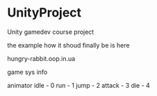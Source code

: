 # UnityProject
Unity gamedev course project


the example how it shoud finally be is here

hungry-rabbit.oop.in.ua





game sys info

animator
idle - 0
run - 1
jump - 2
attack - 3
die - 4
